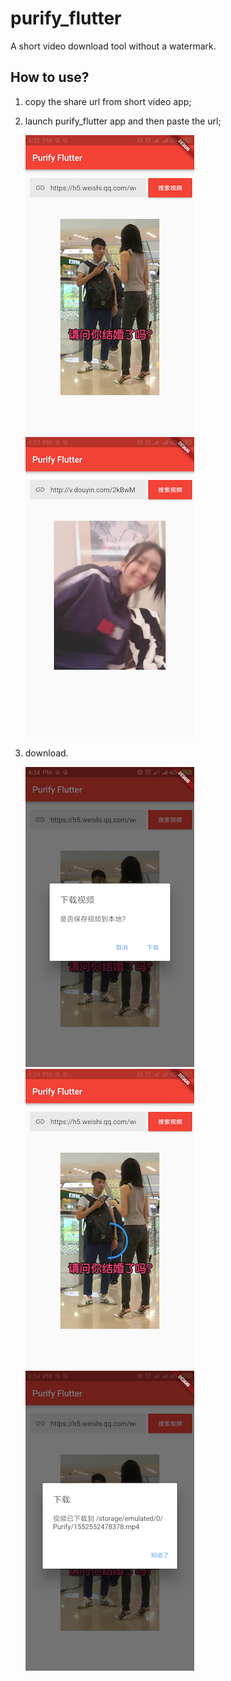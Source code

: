 # purify_flutter

A short video download tool without a watermark.

## How to use?

1. copy the share url from short video app;
2. launch purify_flutter app and then paste the url;

   ![](img/purify1.png) ![](img/purify2.png)

3. download.

   ![](img/purify3.png) ![](img/purify4.png) ![](img/purify5.png)

